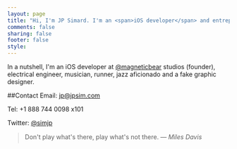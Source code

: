 ```yaml
---
layout: page
title: "Hi, I'm JP Simard. I'm an <span>iOS developer</span> and entrepreneur based in <span>Ottawa, Canada.</span>"
comments: false
sharing: false
footer: false
style:
---
```

In a nutshell, I'm an iOS developer at [@magneticbear](https://magneticbear.com) studios (founder), electrical engineer, musician, runner, jazz aficionado and a fake graphic designer.

##Contact
Email: [jp@jpsim.com](mailto:jp@jpsim.com)

Tel: +1 888 744 0098 x101

Twitter: [@simjp](https://twitter.com/simjp)

> &#147;Don't play what's there, play what's not there.&#148;
> <cite>&mdash; Miles Davis</cite>